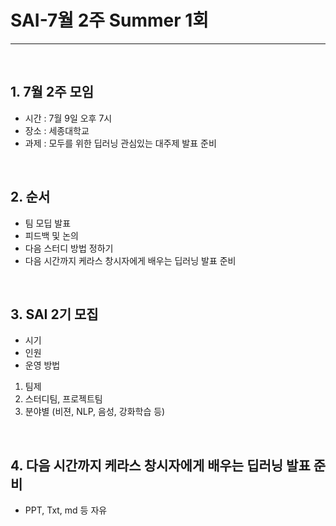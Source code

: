 # SAI-7월 2주 Summer 1회

<hr>
<br>

## 1. 7월 2주 모임
 - 시간 : 7월 9일 오후 7시
 - 장소 : 세종대학교
 - 과제 : 모두를 위한 딥러닝 관심있는 대주제 발표 준비
 
<br>

## 2. 순서
 - 팀 모딥 발표
 - 피드백 및 논의
 - 다음 스터디 방법 정하기
 - 다음 시간까지 케라스 창시자에게 배우는 딥러닝 발표 준비
 
<br>

## 3. SAI 2기 모집
 - 시기
 - 인원
 - 운영 방법
 1) 팀제 
 2) 스터디팀, 프로젝트팀 
 3) 분야별 (비젼, NLP, 음성, 강화학습 등)

<br>

## 4. 다음 시간까지 케라스 창시자에게 배우는 딥러닝 발표 준비
 - PPT, Txt, md 등 자유 
